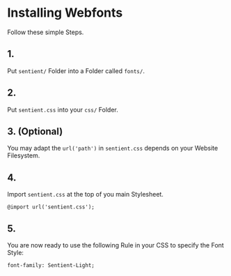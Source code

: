 # Installing Webfonts
Follow these simple Steps.

## 1.
Put `sentient/` Folder into a Folder called `fonts/`.

## 2.
Put `sentient.css` into your `css/` Folder.

## 3. (Optional)
You may adapt the `url('path')` in `sentient.css` depends on your Website Filesystem.

## 4.
Import `sentient.css` at the top of you main Stylesheet.

```
@import url('sentient.css');
```

## 5.
You are now ready to use the following Rule in your CSS to specify the Font Style:
```
font-family: Sentient-Light;

```

